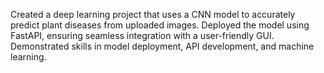 Created a deep learning project that uses a CNN model to accurately predict plant diseases from uploaded images. Deployed the model using FastAPI, ensuring seamless integration with a user-friendly GUI. Demonstrated skills in model deployment, API development, and machine learning.
